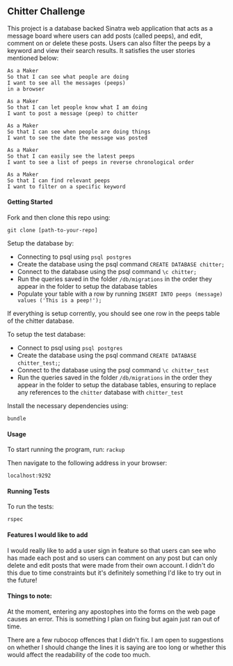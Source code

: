 ## Chitter Challenge ###

This project is a database backed Sinatra web application that acts as a message board where users can add posts (called peeps), and edit, comment on or delete these posts. Users can also filter the peeps by a keyword and view their search results. It satisfies the user stories mentioned below:

```
As a Maker
So that I can see what people are doing
I want to see all the messages (peeps)
in a browser
```

```
As a Maker
So that I can let people know what I am doing  
I want to post a message (peep) to chitter
```

```
As a Maker
So that I can see when people are doing things
I want to see the date the message was posted
```

```
As a Maker
So that I can easily see the latest peeps
I want to see a list of peeps in reverse chronological order
```
```
As a Maker
So that I can find relevant peeps
I want to filter on a specific keyword
```

#### Getting Started ####

Fork and then clone this repo using:
```
git clone [path-to-your-repo]
```

Setup the database by:

* Connecting to psql using `psql postgres`
* Create the database using the psql command `CREATE DATABASE chitter;`
* Connect to the database using the psql command `\c chitter;`
* Run the queries saved in the folder `/db/migrations` in the order they appear in the folder to setup the database tables
* Populate your table with a row by running `INSERT INTO peeps (message) values ('This is a peep!');`

If everything is setup corrently, you should see one row in the peeps table of the chitter database.  

To setup the test database:
* Connect to psql using `psql postgres`
* Create the database using the psql command `CREATE DATABASE chitter_test;`;
* Connect to the database using the psql command `\c chitter_test`
* Run the queries saved in the folder `/db/migrations` in the order they appear in the folder to setup the database tables, ensuring to replace any references to the `chitter` database with `chitter_test`

Install the necessary dependencies using:
```
bundle
```

#### Usage ####

To start running the program, run:
`rackup`

Then navigate to the following address in your browser:
```
localhost:9292
```

#### Running Tests ####

To run the tests:
```
rspec
```

#### Features I would like to add ####

I would really like to add a user sign in feature so that users can see who has made each post and so users can comment on any post but can only delete and edit posts that were made from their own account. I didn't do this due to time constraints but it's definitely something I'd like to try out in the future!

#### Things to note: ####

At the moment, entering any apostophes into the forms on the web page causes an error. This is something I plan on fixing but again just ran out of time.

There are a few rubocop offences that I didn't fix. I am open to suggestions on whether I should change the lines it is saying are too long or whether this would affect the readability of the code too much.

